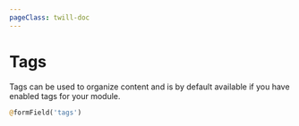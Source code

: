 ```yaml
---
pageClass: twill-doc
---
```


# Tags

Tags can be used to organize content and is by default available if you have enabled tags for your module.

```php
@formField('tags')
```
